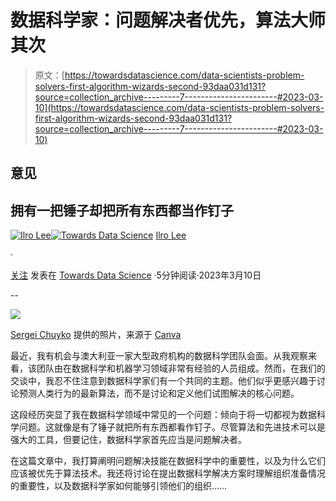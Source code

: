 # 数据科学家：问题解决者优先，算法大师其次

> 原文：[https://towardsdatascience.com/data-scientists-problem-solvers-first-algorithm-wizards-second-93daa031d131?source=collection_archive---------7-----------------------#2023-03-10](https://towardsdatascience.com/data-scientists-problem-solvers-first-algorithm-wizards-second-93daa031d131?source=collection_archive---------7-----------------------#2023-03-10)

## 意见

## 拥有一把锤子却把所有东西都当作钉子

[](https://ilro.medium.com/?source=post_page-----93daa031d131--------------------------------)[![Ilro Lee](../Images/01960325191a3b4477d6724cf1da88e4.png)](https://ilro.medium.com/?source=post_page-----93daa031d131--------------------------------)[](https://towardsdatascience.com/?source=post_page-----93daa031d131--------------------------------)[![Towards Data Science](../Images/a6ff2676ffcc0c7aad8aaf1d79379785.png)](https://towardsdatascience.com/?source=post_page-----93daa031d131--------------------------------) [Ilro Lee](https://ilro.medium.com/?source=post_page-----93daa031d131--------------------------------)

·

[关注](https://medium.com/m/signin?actionUrl=https%3A%2F%2Fmedium.com%2F_%2Fsubscribe%2Fuser%2F111ad5b42e0b&operation=register&redirect=https%3A%2F%2Ftowardsdatascience.com%2Fdata-scientists-problem-solvers-first-algorithm-wizards-second-93daa031d131&user=Ilro+Lee&userId=111ad5b42e0b&source=post_page-111ad5b42e0b----93daa031d131---------------------post_header-----------) 发表在 [Towards Data Science](https://towardsdatascience.com/?source=post_page-----93daa031d131--------------------------------) ·5分钟阅读·2023年3月10日[](https://medium.com/m/signin?actionUrl=https%3A%2F%2Fmedium.com%2F_%2Fvote%2Ftowards-data-science%2F93daa031d131&operation=register&redirect=https%3A%2F%2Ftowardsdatascience.com%2Fdata-scientists-problem-solvers-first-algorithm-wizards-second-93daa031d131&user=Ilro+Lee&userId=111ad5b42e0b&source=-----93daa031d131---------------------clap_footer-----------)

--

[](https://medium.com/m/signin?actionUrl=https%3A%2F%2Fmedium.com%2F_%2Fbookmark%2Fp%2F93daa031d131&operation=register&redirect=https%3A%2F%2Ftowardsdatascience.com%2Fdata-scientists-problem-solvers-first-algorithm-wizards-second-93daa031d131&source=-----93daa031d131---------------------bookmark_footer-----------)![](../Images/b94f34d529c5565de2e4312321cfedc6.png)

[Sergei Chuyko](https://www.canva.com/design/DAFcxxZK2c0/NElLV0rZr0j-co1budgsGQ/edit#) 提供的照片，来源于 [Canva](https://www.canva.com/)

最近，我有机会与澳大利亚一家大型政府机构的数据科学团队会面。从我观察来看，该团队由在数据科学和机器学习领域非常有经验的人员组成。然而，在我们的交谈中，我忍不住注意到数据科学家们有一个共同的主题。他们似乎更感兴趣于讨论预测人类行为的最新算法，而不是讨论和定义他们试图解决的核心问题。

这段经历突显了我在数据科学领域中常见的一个问题：倾向于将一切都视为数据科学问题。这就像是有了锤子就把所有东西都看作钉子。尽管算法和先进技术可以是强大的工具，但要记住，数据科学家首先应当是问题解决者。

在这篇文章中，我打算阐明问题解决技能在数据科学中的重要性，以及为什么它们应该被优先于算法技术。我还将讨论在提出数据科学解决方案时理解组织准备情况的重要性，以及数据科学家如何能够引领他们的组织……
